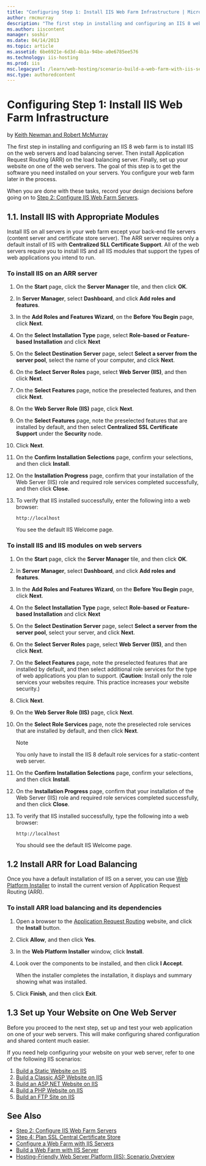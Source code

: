 ```yaml
---
title: "Configuring Step 1: Install IIS Web Farm Infrastructure | Microsoft Docs"
author: rmcmurray
description: "The first step in installing and configuring an IIS 8 web farm is to install IIS on the web servers and load balancing server. Then install Application Reque..."
ms.author: iiscontent
manager: soshir
ms.date: 04/14/2013
ms.topic: article
ms.assetid: 6be6921e-6d3d-4b1a-94be-a0e6785ee576
ms.technology: iis-hosting
ms.prod: iis
msc.legacyurl: /learn/web-hosting/scenario-build-a-web-farm-with-iis-servers/configuring-step-1-install-iis-web-farm-infrastructure
msc.type: authoredcontent
---
```

Configuring Step 1: Install IIS Web Farm Infrastructure
====================
by [Keith Newman and Robert McMurray](https://github.com/rmcmurray)

The first step in installing and configuring an IIS 8 web farm is to install IIS on the web servers and load balancing server. Then install Application Request Routing (ARR) on the load balancing server. Finally, set up your website on one of the web servers. The goal of this step is to get the software you need installed on your servers. You configure your web farm later in the process.

When you are done with these tasks, record your design decisions before going on to [Step 2: Configure IIS Web Farm Servers](configuring-step-2-configure-iis-web-farm-servers.md).

<a id="11"></a>
## 1.1. Install IIS with Appropriate Modules

Install IIS on all servers in your web farm except your back-end file servers (content server and certificate store server). The ARR server requires only a default install of IIS with **Centralized SLL Certificate Support**. All of the web servers require you to install IIS and all IIS modules that support the types of web applications you intend to run.

### To install IIS on an ARR server

1. On the **Start** page, click the **Server Manager** tile, and then click **OK**.
2. In **Server Manager**, select **Dashboard**, and click **Add roles and features**.
3. In the **Add Roles and Features Wizard**, on the **Before You Begin** page, click **Next**.
4. On the **Select Installation Type** page, select **Role-based or Feature-based Installation** and click **Next**
5. On the **Select Destination Server** page, select **Select a server from the server pool**, select the name of your computer, and click **Next**.
6. On the **Select Server Roles** page, select **Web Server (IIS)**, and then click **Next**.
7. On the **Select Features** page, notice the preselected features, and then click **Next**.
8. On the **Web Server Role (IIS)** page, click **Next**.
9. On the **Select Features** page, note the preselected features that are installed by default, and then select **Centralized SSL Certificate Support** under the **Security** node.
10. Click **Next**.
11. On the **Confirm Installation Selections** page, confirm your selections, and then click **Install**.
12. On the **Installation Progress** page, confirm that your installation of the Web Server (IIS) role and required role services completed successfully, and then click **Close**.
13. To verify that IIS installed successfully, enter the following into a web browser:

    `http://localhost`

    You see the default IIS Welcome page.

### To install IIS and IIS modules on web servers

1. On the **Start** page, click the **Server Manager** tile, and then click **OK**.
2. In **Server Manager**, select **Dashboard**, and click **Add roles and features**.
3. In the **Add Roles and Features Wizard**, on the **Before You Begin** page, click **Next**.
4. On the **Select Installation Type** page, select **Role-based or Feature-based Installation** and click **Next**
5. On the **Select Destination Server** page, select **Select a server from the server pool**, select your server, and click **Next**.
6. On the **Select Server Roles** page, select **Web Server (IIS)**, and then click **Next**.
7. On the **Select Features** page, note the preselected features that are installed by default, and then select additional role services for the type of web applications you plan to support. (**Caution**: Install only the role services your websites require. This practice increases your website security.)
8. Click **Next**.
9. On the **Web Server Role (IIS)** page, click **Next**.
10. On the **Select Role Services** page, note the preselected role services that are installed by default, and then click **Next**.
    > [!NOTE]
    > You only have to install the IIS 8 default role services for a static-content web server.
11. On the **Confirm Installation Selections** page, confirm your selections, and then click **Install**.
12. On the **Installation Progress** page, confirm that your installation of the Web Server (IIS) role and required role services completed successfully, and then click **Close**.
13. To verify that IIS installed successfully, type the following into a web browser:

    `http://localhost`

    You should see the default IIS Welcome page.

<a id="12"></a>
## 1.2 Install ARR for Load Balancing

Once you have a default installation of IIS on a server, you can use [Web Platform Installer](https://www.microsoft.com/web/downloads/platform.aspx) to install the current version of Application Request Routing (ARR).

### To install ARR load balancing and its dependencies

1. Open a browser to the [Application Request Routing](https://www.iis.net/downloads/microsoft/application-request-routing) website, and click the **Install** button.
2. Click **Allow**, and then click **Yes**.
3. In the **Web Platform Installer** window, click **Install**.
4. Look over the components to be installed, and then click **I Accept**.

    When the installer completes the installation, it displays and summary showing what was installed.
5. Click **Finish**, and then click **Exit**.

<a id="13"></a>
## 1.3 Set up Your Website on One Web Server

Before you proceed to the next step, set up and test your web application on one of your web servers. This will make configuring shared configuration and shared content much easier.

If you need help configuring your website on your web server, refer to one of the following IIS scenarios:

1. [Build a Static Website on IIS](../../manage/creating-websites/scenario-build-a-static-website-on-iis.md)
2. [Build a Classic ASP Website on IIS](../../application-frameworks/running-classic-asp-applications-on-iis-7-and-iis-8/scenario-build-a-classic-asp-website-on-iis.md)
3. [Build an ASP.NET Website on IIS](../../application-frameworks/scenario-build-an-aspnet-website-on-iis/overview-build-an-asp-net-website-on-iis.md)
4. [Build a PHP Website on IIS](../../application-frameworks/scenario-build-a-php-website-on-iis/overview-build-a-php-website-on-iis.md)
5. [Build an FTP Site on IIS](../../publish/using-the-ftp-service/scenario-build-an-ftp-site-on-iis.md)

## See Also

- [Step 2: Configure IIS Web Farm Servers](configuring-step-2-configure-iis-web-farm-servers.md)
- [Step 4: Plan SSL Central Certificate Store](planning-step-4-plan-ssl-central-certificate-store.md)
- [Configure a Web Farm with IIS Servers](configure-a-web-farm-with-iis-servers.md)
- [Build a Web Farm with IIS Server](overview-build-a-web-farm-with-iis-servers.md)
- [Hosting-Friendly Web Server Platform (IIS): Scenario Overview](../../get-started/introduction-to-iis/hosting-friendly-web-server-platform-iis-scenario-overview.md)